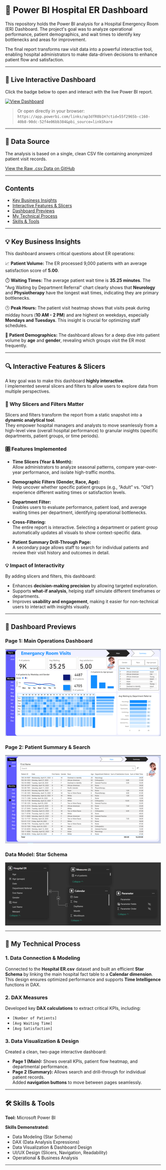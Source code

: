 # 🏥 Power BI Hospital ER Dashboard

This repository holds the Power BI analysis for a Hospital Emergency Room (ER) Dashboard. The project's goal was to analyze operational performance, patient demographics, and wait times to identify key bottlenecks and areas for improvement.

The final report transforms raw visit data into a powerful interactive tool, enabling hospital administrators to make data-driven decisions to enhance patient flow and satisfaction.

---

## 🚀 Live Interactive Dashboard

Click the badge below to open and interact with the live Power BI report.

[![View Dashboard](https://img.shields.io/badge/View%20Dashboard-Power%20BI-yellow?style=for-the-badge&logo=power-bi)](https://app.powerbi.com/links/ap3dfR0b1H?ctid=55f2965b-c160-40b8-90dc-52f4e06bb384&pbi_source=linkShare)

> Or open directly in your browser:  
> `https://app.powerbi.com/links/ap3dfR0b1H?ctid=55f2965b-c160-40b8-90dc-52f4e06bb384&pbi_source=linkShare`

---

## 💾 Data Source

The analysis is based on a single, clean CSV file containing anonymized patient visit records.  

[View the Raw .csv Data on GitHub](https://github.com/MostafaAyman11/Images-assets/blob/main/Hospital%20ER.csv)

---

## Contents

- [Key Business Insights](#💡-key-business-insights)
- [Interactive Features & Slicers](#🔍-interactive-features--slicers)
- [Dashboard Previews](#📸-dashboard-previews)
- [My Technical Process](#🔧-my-technical-process)
- [Skills & Tools](#🛠️-skills--tools)

---

## 💡 Key Business Insights

This dashboard answers critical questions about ER operations:

📈 **Patient Volume:** The ER processed 9,000 patients with an average satisfaction score of **5.00**.

⏱️ **Waiting Times:** The average patient wait time is **35.25 minutes**. The "Avg Waiting by Department Referral" chart clearly shows that **Neurology** and **Physiotherapy** have the longest wait times, indicating they are primary bottlenecks.

🕒 **Peak Hours:** The patient visit heatmap shows that visits peak during midday hours (**10 AM - 2 PM**) and are highest on weekdays, especially **Mondays and Tuesdays**. This insight is crucial for optimizing staff schedules.

👥 **Patient Demographics:** The dashboard allows for a deep dive into patient volume by **age** and **gender**, revealing which groups visit the ER most frequently.

---

## 🔍 Interactive Features & Slicers

A key goal was to make this dashboard **highly interactive**.  
I implemented several slicers and filters to allow users to explore data from multiple perspectives.

### 🧩 Why Slicers and Filters Matter
Slicers and filters transform the report from a static snapshot into a **dynamic analytical tool**.  
They empower hospital managers and analysts to move seamlessly from a high-level view (overall hospital performance) to granular insights (specific departments, patient groups, or time periods).

### 🎛️ Features Implemented
- **Time Slicers (Year & Month):**  
  Allow administrators to analyze seasonal patterns, compare year-over-year performance, and isolate high-traffic months.

- **Demographic Filters (Gender, Race, Age):**  
  Help uncover whether specific patient groups (e.g., “Adult” vs. “Old”) experience different waiting times or satisfaction levels.

- **Department Filter:**  
  Enables users to evaluate performance, patient load, and average waiting times per department, identifying operational bottlenecks.

- **Cross-Filtering:**  
  The entire report is interactive. Selecting a department or patient group automatically updates all visuals to show context-specific data.

- **Patient Summary Drill-Through Page:**  
  A secondary page allows staff to search for individual patients and review their visit history and outcomes in detail.

### 💡 Impact of Interactivity
By adding slicers and filters, this dashboard:
- Enhances **decision-making precision** by allowing targeted exploration.  
- Supports **what-if analysis**, helping staff simulate different timeframes or departments.  
- Improves **usability and engagement**, making it easier for non-technical users to interact with insights visually.

---

## 📸 Dashboard Previews

### Page 1: Main Operations Dashboard
![Main Report](https://github.com/MostafaAyman11/Images-assets/blob/main/HC%201.png)

### Page 2: Patient Summary & Search
![Patient Summary](https://github.com/MostafaAyman11/Images-assets/blob/main/HC%202.png)

### Data Model: Star Schema
![Data Model](https://github.com/MostafaAyman11/Images-assets/blob/main/HC%203.png)

---

## 🔧 My Technical Process

### 1. Data Connection & Modeling
Connected to the **Hospital ER.csv** dataset and built an efficient **Star Schema** by linking the main hospital fact table to a **Calendar dimension**.  
This design ensures optimized performance and supports **Time Intelligence** functions in DAX.

### 2. DAX Measures
Developed key **DAX calculations** to extract critical KPIs, including:  
- `[Number of Patients]`  
- `[Avg Waiting Time]`  
- `[Avg Satisfaction]`  

### 3. Data Visualization & Design
Created a clean, two-page interactive dashboard:
- **Page 1 (Main):** Shows overall KPIs, patient flow heatmap, and departmental performance.  
- **Page 2 (Summary):** Allows search and drill-through for individual patient records.  
Added **navigation buttons** to move between pages seamlessly.

---

## 🛠️ Skills & Tools

**Tool:** Microsoft Power BI  

**Skills Demonstrated:**
- Data Modeling (Star Schema)  
- DAX (Data Analysis Expressions)  
- Data Visualization & Dashboard Design  
- UI/UX Design (Slicers, Navigation, Readability)  
- Operational & Business Analysis  

---
